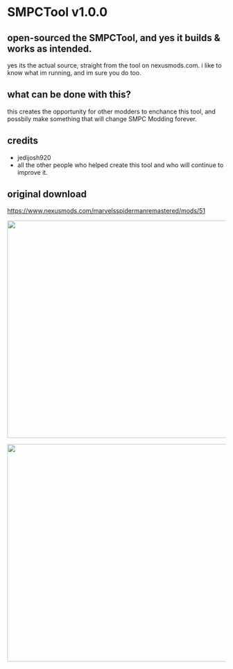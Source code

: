 # SMPCTool v1.0.0  

## open-sourced the SMPCTool, and yes it builds & works as intended.
yes its the actual source, straight from the tool on nexusmods.com. i like to know what im running, and im sure you do too.

## what can be done with this?
this creates the opportunity for other modders to enchance this tool, and possbily make something that will change SMPC Modding forever.

## credits
- jedijosh920
- all the other people who helped create this tool and who will continue to improve it.

## original download
https://www.nexusmods.com/marvelsspidermanremastered/mods/51

<p align="center">
  <img width="700" height="500" src="https://a.pomf.cat/hndpga.png">
</p>

<p align="center">
  <img width="700" height="500" src="https://a.pomf.cat/ygqtof.png">
</p>

